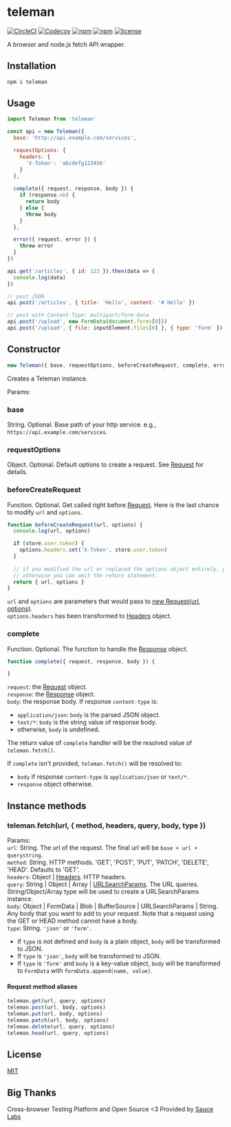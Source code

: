 # teleman

[![CircleCI](https://img.shields.io/circleci/project/github/wallstreetcn/teleman.svg)](https://circleci.com/gh/wallstreetcn/teleman)
[![Codecov](https://img.shields.io/codecov/c/github/wallstreetcn/teleman.svg)](https://codecov.io/gh/wallstreetcn/teleman)
[![npm](https://img.shields.io/npm/dm/teleman.svg)](https://www.npmjs.com/package/teleman)
[![npm](https://img.shields.io/npm/v/teleman.svg)](https://www.npmjs.com/package/teleman)
[![license](https://img.shields.io/github/license/wallstreetcn/teleman.svg)](https://github.com/wallstreetcn/teleman)

A browser and node.js fetch API wrapper.

## Installation

```sh
npm i teleman
```

## Usage

```js
import Teleman from 'teleman'

const api = new Teleman({
  base: 'http://api.example.com/services',

  requestOptions: {
    headers: {
      'X-Token': 'abcdefg123456'
    }
  },
  
  complete({ request, response, body }) {
    if (response.ok) {
      return body
    } else {
      throw body
    }
  },

  error({ request, error }) {
    throw error
  }
})

api.get('/articles', { id: 123 }).then(data => {
  console.log(data)
})

// post JSON
api.post('/articles', { title: 'Hello', content: '# Hello' })

// post with Content-Type: multipart/form-data
api.post('/upload', new FormData(document.forms[0]))
api.post('/upload', { file: inputElement.files[0] }, { type: 'form' })
```

## Constructor
```js
new Teleman({ base, requestOptions, beforeCreateRequest, complete, error })
```

Creates a Teleman instance.

Params:

### base
String. Optional. Base path of your http service. e.g., `https://api.example.com/services`.

### requestOptions
Object. Optional. Default options to create a request. See [Request](https://developer.mozilla.org/en-US/docs/Web/API/Request/Request) for details.

### beforeCreateRequest
Function. Optional. Get called right before [Request](https://developer.mozilla.org/en-US/docs/Web/API/Request/Request). Here is the last chance to modify `url` and `options`.

```js
function beforeCreateRequest(url, options) {
  console.log(url, options)

  if (store.user.token) {
    options.headers.set('X-Token', store.user.token)
  }
  
  // if you modified the url or replaced the options object entirely, please return it back.
  // otherwise you can omit the return statement.
  return { url, options }
}
```
`url` and `options` are parameters that would pass to [new Request(url, options)](https://developer.mozilla.org/en-US/docs/Web/API/Request/Request).  
`options.headers` has been transformed to [Headers](https://developer.mozilla.org/en-US/docs/Web/API/Headers) object.  

### complete
Function. Optional. The function to handle the [Response](https://developer.mozilla.org/en-US/docs/Web/API/Response) object.  

```js
function complete({ request, response, body }) {

}
```

`request`: the [Request](https://developer.mozilla.org/en-US/docs/Web/API/Request) object.  
`response`: the [Response](https://developer.mozilla.org/en-US/docs/Web/API/Response) object.  
`body`: the response body. If response `content-type` is:
* `application/json`: `body` is the parsed JSON object.
* `text/*`: `body` is the string value of response body.
* otherwise, `body` is undefined.

The return value of `complete` handler will be the resolved value of `teleman.fetch()`.

If `complete` isn't provided, `teleman.fetch()` will be resolved to:
* `body` if response `content-type` is `application/json` or `text/*`.
* `response` object otherwise.


## Instance methods

### teleman.fetch(url, { method, headers, query, body, type })

Params:  
`url`: String. The url of the request. The final url will be `base + url + querystring`.  
`method`: String. HTTP methods. 'GET', 'POST', 'PUT', 'PATCH', 'DELETE', 'HEAD'. Defaults to 'GET'.  
`headers`: Object | [Headers](https://developer.mozilla.org/en-US/docs/Web/API/Headers). HTTP headers.  
`query`: String | Object | Array | [URLSearchParams](https://developer.mozilla.org/en-US/docs/Web/API/URLSearchParams).
The URL queries. String/Object/Array type will be used to create a URLSearchParams instance.  
`body`: Object | FormData | Blob | BufferSource | URLSearchParams | String. Any body that you want to add to your request.
Note that a request using the GET or HEAD method cannot have a body.  
`type`: String. `'json'` or `'form'`.
* If `type` is not defined and `body` is a plain object, `body` will be transformed to JSON.
* If `type` is `'json'`, `body` will be transformed to JSON.
* If `type` is `'form'` and `body` is a key-value object, `body` will be transformed to `FormData` with `formData.append(name, value)`.

#### Request method aliases

```js
teleman.get(url, query, options)
teleman.post(url, body, options)
teleman.put(url, body, options)
teleman.patch(url, body, options)
teleman.delete(url, query, options)
teleman.head(url, query, options)
```

## License

[MIT](LICENSE)

## Big Thanks

Cross-browser Testing Platform and Open Source <3 Provided by [Sauce Labs][homepage]

[homepage]: https://saucelabs.com
